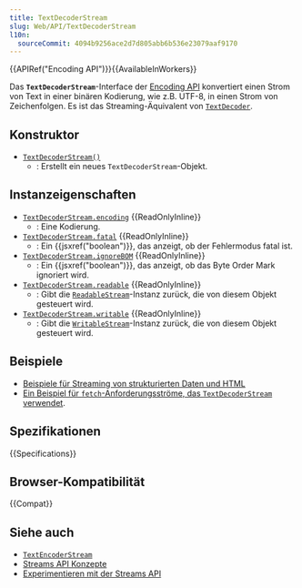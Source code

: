 ```yaml
---
title: TextDecoderStream
slug: Web/API/TextDecoderStream
l10n:
  sourceCommit: 4094b9256ace2d7d805abb6b536e23079aaf9170
---
```


{{APIRef("Encoding API")}}{{AvailableInWorkers}}

Das **`TextDecoderStream`**-Interface der [Encoding API](/de/docs/Web/API/Encoding_API) konvertiert einen Strom von Text in einer binären Kodierung, wie z.B. UTF-8, in einen Strom von Zeichenfolgen.
Es ist das Streaming-Äquivalent von [`TextDecoder`](/de/docs/Web/API/TextDecoder).

## Konstruktor

- [`TextDecoderStream()`](/de/docs/Web/API/TextDecoderStream/TextDecoderStream)
  - : Erstellt ein neues `TextDecoderStream`-Objekt.

## Instanzeigenschaften

- [`TextDecoderStream.encoding`](/de/docs/Web/API/TextDecoderStream/encoding) {{ReadOnlyInline}}
  - : Eine Kodierung.
- [`TextDecoderStream.fatal`](/de/docs/Web/API/TextDecoderStream/fatal) {{ReadOnlyInline}}
  - : Ein {{jsxref("boolean")}}, das anzeigt, ob der Fehlermodus fatal ist.
- [`TextDecoderStream.ignoreBOM`](/de/docs/Web/API/TextDecoderStream/ignoreBOM) {{ReadOnlyInline}}
  - : Ein {{jsxref("boolean")}}, das anzeigt, ob das Byte Order Mark ignoriert wird.
- [`TextDecoderStream.readable`](/de/docs/Web/API/TextDecoderStream/readable) {{ReadOnlyInline}}
  - : Gibt die [`ReadableStream`](/de/docs/Web/API/ReadableStream)-Instanz zurück, die von diesem Objekt gesteuert wird.
- [`TextDecoderStream.writable`](/de/docs/Web/API/TextDecoderStream/writable) {{ReadOnlyInline}}
  - : Gibt die [`WritableStream`](/de/docs/Web/API/WritableStream)-Instanz zurück, die von diesem Objekt gesteuert wird.

## Beispiele

- [Beispiele für Streaming von strukturierten Daten und HTML](https://streams.spec.whatwg.org/demos/)
- [Ein Beispiel für `fetch`-Anforderungsströme, das `TextDecoderStream` verwendet](https://glitch.com/~fetch-request-stream).

## Spezifikationen

{{Specifications}}

## Browser-Kompatibilität

{{Compat}}

## Siehe auch

- [`TextEncoderStream`](/de/docs/Web/API/TextEncoderStream)
- [Streams API Konzepte](/de/docs/Web/API/Streams_API/Concepts)
- [Experimentieren mit der Streams API](https://deanhume.com/experimenting-with-the-streams-api/)

